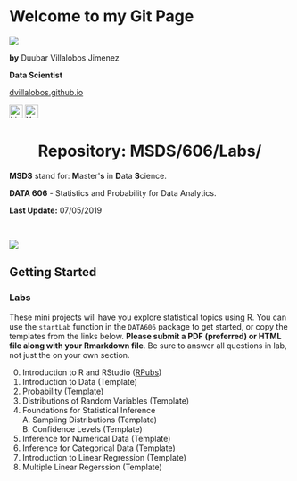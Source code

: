 <h1>Welcome to my Git Page</h1>

![](https://github.com/dvillalobos/MSDS/blob/master/images/devj-144x144.png)

**by** Duubar Villalobos Jimenez

**Data Scientist**

[dvillalobos.github.io](https://dvillalobos.github.io)

<a href="https://www.linkedin.com/in/duubar/"><img src="https://github.com/dvillalobos/MSDS/blob/master/images/linkedin.png" width="24" height="24" title="Linkedin" alt="Linkedin"></a>
<a href="https://www.youtube.com/mydvtech"><img src="https://github.com/dvillalobos/MSDS/blob/master/images/youtube.png" width="24" height="24" title="Youtube" alt="Youtube"></a>



<center><h1>Repository: MSDS/606/Labs/</center>

**MSDS** stand for: **M**aster'**s** in **D**ata **S**cience.

**DATA 606** - Statistics and Probability for Data Analytics.

**Last Update:**  07/05/2019

<br />


![](https://github.com/dvillalobos/MSDS/blob/master/images/computer.png)


## Getting Started


### Labs

These mini projects will have you explore statistical topics using R. You can use the `startLab` function in the `DATA606` package to get started, or copy the templates from the links below. **Please submit a PDF (preferred) or HTML file along with your Rmarkdown file**. Be sure to answer all questions in lab, not just the on your own section.

0. Introduction to R and RStudio ([RPubs](http://rpubs.com/dvillalobos/IS606-lab0))
1. Introduction to Data (Template)
2. Probability (Template)
3.  Distributions of Random Variables (Template)
4.  Foundations for Statistical Inference <br />
  A. Sampling Distributions (Template) <br />
  B. Confidence Levels (Template)
5. Inference for Numerical Data (Template)
6. Inference for Categorical Data (Template)
7. Introduction to Linear Regression (Template)
8. Multiple Linear Regerssion (Template)

